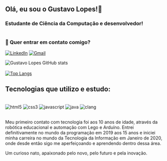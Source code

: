 ## Olá, eu sou o Gustavo Lopes!👋
### Estudante de Ciência da Computação e desenvolvedor!
# 
### 📲 Quer entrar em contato comigo? 
[![LinkedIn](https://img.shields.io/badge/LinkedIn-0077B5?style=for-the-badge&logo=linkedin&logoColor=white)](https://www.linkedin.com/in/gustavo-filipi-lopes-machado-3770b228a/) 
[![Gmail](https://img.shields.io/badge/Gmail-D14836?style=for-the-badge&logo=gmail&logoColor=white)](mailto:gustavof.lopesmachado@gmail.com)

![Gustavo Lopes GitHub stats](https://github-readme-stats.vercel.app/api?username=gustavolopes-dev&show_icons=true&theme=radical)
<br>
</br>
[![Top Langs](https://github-readme-stats.vercel.app/api/top-langs/?username=gustavolopes-dev&layout=compact)](https://github.com/anuraghazra/github-readme-stats)

## Tecnologias que utilizo e estudo:

<div style = "display: inline_block"></br>
    <img align="center" alt="html5" src="https://img.shields.io/badge/HTML5-E34F26?style=for-the-badge&logo=html5&logoColor=white"/>
    <img align="center" alt="css3" src="https://img.shields.io/badge/CSS3-1572B6?style=for-the-badge&logo=css3&logoColor=white"/>
    <img align="center" alt="javascript" src="https://img.shields.io/badge/JavaScript-F7DF1E?style=for-the-badge&logo=javascript&logoColor=black"/>
    <img align="center" alt="java" src="https://img.shields.io/badge/Java-ED8B00?style=for-the-badge&logo=java&logoColor=white"/>
    <img align="center" alt="clang" src="https://img.shields.io/badge/C-00599C?style=for-the-badge&logo=c&logoColor=white"/>
</div></br>

Meu primeiro contato com tecnologia foi aos 10 anos de idade, através da robótica educacional e automação com Lego e Arduíno. Entrei definitivamente no mundo da programação em 2019 aos 15 anos e iniciei minha carreira no mundo da Tecnologia da Informação em Janeiro de 2020, onde desde então sigo me aperfeiçoando e aprendendo dentro dessa área.

Um curioso nato, apaixonado pelo novo, pelo futuro e pela inovação.
